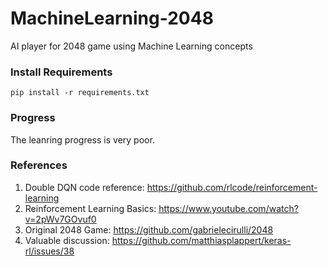 # MachineLearning-2048
AI player for 2048 game using Machine Learning concepts

### Install Requirements
```
pip install -r requirements.txt
```
### Progress
The leanring progress is very poor.

### References
1. Double DQN code reference: https://github.com/rlcode/reinforcement-learning
2. Reinforcement Learning Basics: https://www.youtube.com/watch?v=2pWv7GOvuf0
3. Original 2048 Game: https://github.com/gabrielecirulli/2048
4. Valuable discussion: https://github.com/matthiasplappert/keras-rl/issues/38

